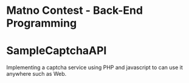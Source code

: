 # Matno Contest - Back-End Programming

# SampleCaptchaAPI
Implementing a captcha service using PHP and javascript to can use it anywhere such as Web.
